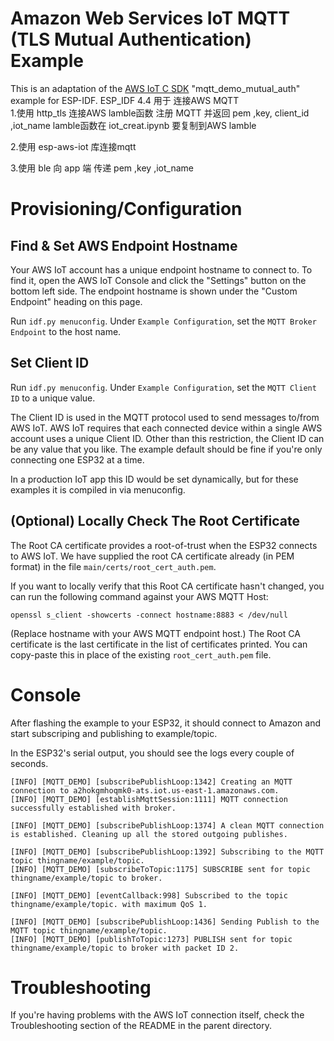 # Amazon Web Services IoT MQTT (TLS Mutual Authentication) Example

This is an adaptation of the [AWS IoT C SDK](https://github.com/aws/aws-iot-device-sdk-embedded-C) "mqtt_demo_mutual_auth" example for ESP-IDF.
 ESP_IDF 4.4 用于 连接AWS MQTT  
 1.使用 http_tls 连接AWS lamble函数 注册 MQTT 并返回 pem ,key, client_id ,iot_name  lamble函数在 iot_creat.ipynb 要复制到AWS lamble
    
  2.使用 esp-aws-iot 库连接mqtt
    
  3.使用 ble 向 app 端 传递 pem ,key ,iot_name 

# Provisioning/Configuration

## Find & Set AWS Endpoint Hostname

Your AWS IoT account has a unique endpoint hostname to connect to. To find it, open the AWS IoT Console and click the "Settings" button on the bottom left side. The endpoint hostname is shown under the "Custom Endpoint" heading on this page.

Run `idf.py menuconfig`. Under `Example Configuration`, set the `MQTT Broker Endpoint` to the host name.

## Set Client ID

Run `idf.py menuconfig`. Under `Example Configuration`, set the `MQTT Client ID` to a unique value.

The Client ID is used in the MQTT protocol used to send messages to/from AWS IoT. AWS IoT requires that each connected device within a single AWS account uses a unique Client ID. Other than this restriction, the Client ID can be any value that you like. The example default should be fine if you're only connecting one ESP32 at a time.

In a production IoT app this ID would be set dynamically, but for these examples it is compiled in via menuconfig.

## (Optional) Locally Check The Root Certificate

The Root CA certificate provides a root-of-trust when the ESP32 connects to AWS IoT. We have supplied the root CA certificate already (in PEM format) in the file `main/certs/root_cert_auth.pem`.

If you want to locally verify that this Root CA certificate hasn't changed, you can run the following command against your AWS MQTT Host:

```
openssl s_client -showcerts -connect hostname:8883 < /dev/null
```

(Replace hostname with your AWS MQTT endpoint host.) The Root CA certificate is the last certificate in the list of certificates printed. You can copy-paste this in place of the existing `root_cert_auth.pem` file.

# Console

After flashing the example to your ESP32, it should connect to Amazon and start subscriping and publishing to example/topic.

In the ESP32's serial output, you should see the logs every couple of seconds.

```
[INFO] [MQTT_DEMO] [subscribePublishLoop:1342] Creating an MQTT connection to a2hokgmhoqmk0-ats.iot.us-east-1.amazonaws.com.
[INFO] [MQTT_DEMO] [establishMqttSession:1111] MQTT connection successfully established with broker.

[INFO] [MQTT_DEMO] [subscribePublishLoop:1374] A clean MQTT connection is established. Cleaning up all the stored outgoing publishes.

[INFO] [MQTT_DEMO] [subscribePublishLoop:1392] Subscribing to the MQTT topic thingname/example/topic.
[INFO] [MQTT_DEMO] [subscribeToTopic:1175] SUBSCRIBE sent for topic thingname/example/topic to broker.

[INFO] [MQTT_DEMO] [eventCallback:998] Subscribed to the topic thingname/example/topic. with maximum QoS 1.

[INFO] [MQTT_DEMO] [subscribePublishLoop:1436] Sending Publish to the MQTT topic thingname/example/topic.
[INFO] [MQTT_DEMO] [publishToTopic:1273] PUBLISH sent for topic thingname/example/topic to broker with packet ID 2.
```
# Troubleshooting

If you're having problems with the AWS IoT connection itself, check the Troubleshooting section of the README in the parent directory.
